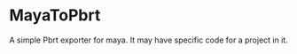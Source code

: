 MayaToPbrt
==========

A simple Pbrt exporter for maya. It may have specific code for a project in it.

